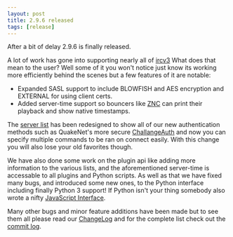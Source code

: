 ```yaml
---
layout: post
title: 2.9.6 released
tags: [release]
---
```


After a bit of delay 2.9.6 is finally released.

A lot of work has gone into supporting nearly all of [ircv3](http://ircv3.atheme.org/)
What does that mean to the user? Well some of it you won't notice just know its working more efficiently
behind the scenes but a few features of it are notable:

- Expanded SASL support to include BLOWFISH and AES encryption and EXTERNAL for using client certs.
- Added server-time support so bouncers like [ZNC](http://wiki.znc.in/ZNC) can print their playback and show native timestamps.

The [server list](/img/news/server_list.png) has been redesigned to show all of our new authentication methods such as QuakeNet's more secure [ChallangeAuth](https://www.quakenet.org/help/q-commands/challengeauth) and now you can specify multiple commands to be ran on connect easily. With this change you will also lose your old favorites though.

We have also done some work on the plugin api like adding more information to the various lists, and the aforementioned server-time is accessable to all plugins and Python scripts. As well as that we have fixed many bugs, and introduced some new ones, to the Python interface including finally Python 3 support! If Python isn't your thing somebody also wrote a nifty [JavaScript Interface](https://github.com/TingPing/hexchat-javascript).

Many other bugs and minor feature additions have been made but to see them all please read our
[ChangeLog](http://hexchat.readthedocs.org/en/latest/changelog.html) and for
the complete list check out the [commit log](https://github.com/hexchat/hexchat/commits/v2.9.6).
